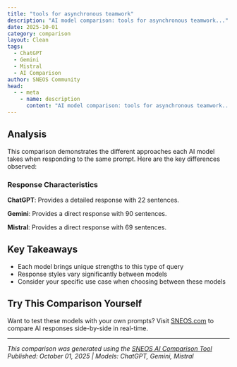 ```yaml
---
title: "tools for asynchronous teamwork"
description: "AI model comparison: tools for asynchronous teamwork..."
date: 2025-10-01
category: comparison
layout: Clean
tags:
  - ChatGPT
  - Gemini
  - Mistral
  - AI Comparison
author: SNEOS Community
head:
  - - meta
    - name: description
      content: "AI model comparison: tools for asynchronous teamwork..."
---
```


<ChatComparison
  title="tools for asynchronous teamwork"
  prompt="tools for asynchronous teamwork"
  :responses='{"ChatGPT": "Here are some popular tools that facilitate asynchronous teamwork, allowing team members to collaborate efficiently across different time zones and schedules:\n\n### Communication Tools\n1. **Slack** \n - Channels for organized conversations \n - Threaded messages for focused discussions \n - Integrations with other tools\n\n2. **Microsoft Teams** \n - Chat, file sharing, and video conferencing \n - Integration with Office 365 apps \n - Persistent channels and threaded replies\n\n3. **Email (Outlook, Gmail, etc.)** \n - Formal and asynchronous communication \n - Good for detailed updates and announcements\n\n### Project Management Tools\n4. **Trello** \n - Visual Kanban boards \n - Task assignments and due dates \n - Comments and file attachments\n\n5. **Asana** \n - Task and project tracking \n - Timelines, dependencies, and priorities \n - Comment threads on tasks for discussion\n\n6. **Monday.com** \n - Customizable workflows \n - Status updates and progress tracking \n - Integrates with many apps\n\n### Document Collaboration\n7. **Google Workspace (Docs, Sheets, Slides)** \n - Real-time and asynchronous editing \n - Comments and suggestions \n - Version history tracking\n\n8. **Notion** \n - All-in-one workspace (notes, databases, wikis) \n - Collaborative editing and comments \n - Great for knowledge management\n\n9. **Confluence** \n - Team wiki and documentation platform \n - Collaboration with inline comments \n - Integration with Jira and other Atlassian tools\n\n### File Sharing and Storage\n10. **Dropbox** \n - File storage and sharing \n - Commenting on files \n - Version control and syncing\n\n11. **Google Drive** \n - Cloud storage with access controls \n - Easy sharing and collaboration on Google files\n\n### Video and Voice Communication (for asynchronous use)\n12. **Loom** \n - Record and share video messages \n - Useful for walkthroughs and explanations without needing a live meeting\n\n13. **Vocaroo / VoiceThread** \n - Record and share audio messages asynchronously\n\n---\n\n### Summary\n- Use **Slack, Teams, or Email** for asynchronous communication. \n- Manage tasks with **Trello, Asana, or Monday.com**. \n- Collaborate on documents with **Google Workspace, Notion, or Confluence**. \n- Share and store files with **Dropbox or Google Drive**. \n- Share video/audio updates with **Loom** or similar tools.\n\nWould you like recommendations tailored to a specific type of work or team size?", "Gemini": "Okay, let\u0027s break down tools for asynchronous teamwork. Asynchronous communication is all about collaborating effectively even when team members are not online at the same time. Here\u0027s a breakdown of tools, categorized by function:\n\n**I. Communication \u0026 Discussion:**\n\n* **Project Management Platforms (Hybrid Communication):**\n * **Asana:** Excellent for task management, project tracking, and has built-in commenting features for each task. Team members can leave updates, ask questions, and provide feedback directly within the context of the task.\n * **Trello:** Uses a Kanban board system, great for visualizing workflows. Each card can have comments, checklists, and attachments for clear communication about task progress.\n * **Jira:** Popular with software development teams, Jira offers powerful issue tracking, sprint planning, and reporting. It\u0027s also highly customizable.\n * **Monday.com:** A visually appealing project management platform that emphasizes collaboration and workflow automation. Includes robust commenting, file sharing, and update features.\n * **ClickUp:** All-in-one platform with extensive customization and features for task management, time tracking, and document collaboration.\n * **Wrike:** A more enterprise-level project management tool with advanced reporting and collaboration features.\n\n* **Dedicated Asynchronous Communication Platforms:**\n * **Slack:** While often used for real-time chat, Slack can be *very* effective for asynchronous communication when used intentionally. Create dedicated channels for specific projects or topics. Use threads extensively to keep discussions organized. Use the \u0022Remind\u0022 feature to follow up on things you asked someone.\n * **Microsoft Teams:** Similar to Slack, offers channels, threads, and file sharing for team communication. Deeper integration with other Microsoft products.\n * **Discord:** Popular with gaming communities, but can be adapted for team communication with channels, voice channels (for recorded updates), and bots.\n * **Twist:** Designed specifically for asynchronous communication. Emphasizes threads and minimizes the use of real-time chat features, promoting focused discussions.\n * **Threads:** A communication platform from Meta that focuses on public conversations and sharing updates. Could be used for team announcements or broader project discussions (depending on security needs).\n\n* **Email (Traditional but Still Relevant):**\n * While often seen as slow, email can be effective for formal communication, sending documents, and keeping a record of decisions. Important to use clear subject lines and concise messaging.\n\n**II. Document Collaboration \u0026 Knowledge Sharing:**\n\n* **Document Editors:**\n * **Google Docs/Workspace (formerly G Suite):** Excellent for collaborative document editing, real-time or asynchronous. Features commenting, suggesting edits, and version history.\n * **Microsoft Office 365 (Word, Excel, PowerPoint):** Similar to Google Workspace, but with a desktop application component. Offers collaboration features, commenting, and version control.\n * **Notion:** A versatile workspace that combines note-taking, task management, wikis, and databases. Great for building team knowledge bases and collaborating on documents.\n * **Coda:** Combines documents and apps, allowing teams to build custom workflows and collaborative documents with embedded data and automation.\n * **Zoho WorkDrive:** A cloud storage and collaboration platform that integrates with other Zoho applications.\n\n* **Wiki/Knowledge Base Platforms:**\n * **Confluence:** Designed for building a central knowledge base for teams. Offers powerful search and organization features.\n * **Guru:** Focuses on knowledge management and making information easily accessible to team members.\n * **Slite:** Simple and collaborative knowledge base platform that integrates with other tools.\n\n* **Shared Drives/Cloud Storage:**\n * **Google Drive:** Integrated with Google Workspace, making it easy to share and collaborate on files.\n * **Dropbox:** Simple and reliable cloud storage with file sharing and collaboration features.\n * **Microsoft OneDrive:** Integrated with Microsoft Office 365.\n * **Box:** Enterprise-level cloud storage with advanced security and compliance features.\n\n**III. Video \u0026 Audio Communication (for When You Can\u0027t Meet Live):**\n\n* **Video Recording Tools:**\n * **Loom:** Record quick video messages of your screen and webcam. Ideal for explaining complex concepts, giving feedback, or providing updates.\n * **Vidyard:** Similar to Loom, but with more advanced features for video hosting, analytics, and marketing.\n * **Vimeo:** A video hosting platform with tools for collaboration and review.\n * **CloudApp:** Capture screenshots, GIFs, and videos to quickly communicate ideas and feedback.\n * **Soapbox by Wistia:** Create professional-looking videos with split-screen recording.\n\n* **Audio Recording Tools:**\n * **Otter.ai:** Record and transcribe meetings or voice notes. Useful for creating meeting summaries or capturing ideas.\n * **Descript:** A powerful audio and video editing tool that allows you to edit by editing the transcript.\n * **Anchor (by Spotify):** A free and easy-to-use podcasting platform that can be used for internal team communications.\n\n**IV. Brainstorming \u0026 Visual Collaboration:**\n\n* **Whiteboarding Tools:**\n * **Miro:** An online whiteboard platform for visual collaboration, brainstorming, and workshops.\n * **Mural:** Similar to Miro, offering a digital workspace for teams to collaborate visually.\n * **Microsoft Whiteboard:** Integrated with Microsoft Teams, providing a simple whiteboard for brainstorming.\n\n* **Mind Mapping Tools:**\n * **MindMeister:** An online mind mapping tool for brainstorming, planning, and organizing ideas.\n * **XMind:** A desktop-based mind mapping tool with a range of features.\n\n**V. Task Management \u0026 Time Tracking:**\n\n* **Project Management Platforms (See Section I - overlap):** These often include task assignment, deadlines, and progress tracking features.\n* **Time Tracking Tools:**\n * **Toggl Track:** Simple and easy-to-use time tracking tool.\n * **Clockify:** Free time tracking software with unlimited users and projects.\n * **Harvest:** Time tracking and invoicing software.\n\n**VI. Asynchronous Stand-up Meetings:**\n\n* **Geekbot:** Automates stand-up meetings in Slack or Microsoft Teams.\n* **Standuply:** Another tool for running asynchronous stand-up meetings.\n\n**Key Considerations When Choosing Tools:**\n\n* **Team Size \u0026 Structure:** Smaller teams may need fewer features, while larger, more complex organizations may require more robust tools.\n* **Budget:** Many tools offer free plans or trials, but paid plans often provide more features and storage.\n* **Integration:** Choose tools that integrate with your existing workflow and other applications.\n* **Ease of Use:** The easier a tool is to learn and use, the more likely your team will adopt it.\n* **Security \u0026 Compliance:** Ensure that the tools you choose meet your organization\u0027s security and compliance requirements.\n* **Company Culture:** Consider your company culture and how your team prefers to communicate and collaborate. Some teams thrive with text-based communication, while others prefer video.\n* **Accessibility:** Make sure the tools you choose are accessible to all team members, including those with disabilities.\n\n**Tips for Effective Asynchronous Teamwork:**\n\n* **Establish Clear Communication Guidelines:** Define how and when team members should use different communication channels.\n* **Set Expectations for Response Times:** Let team members know when they are expected to respond to messages and requests.\n* **Use Descriptive Subject Lines:** Make it easy for team members to understand the purpose of a message or email.\n* **Document Everything:** Create a central knowledge base where team members can find information and resources.\n* **Be Proactive:** Don\u0027t wait to be asked for information \u2013 share updates and insights proactively.\n* **Over-Communicate:** When in doubt, provide more information than you think is necessary.\n* **Use Visual Aids:** Diagrams, screenshots, and videos can help to clarify complex concepts.\n* **Provide Regular Feedback:** Let team members know how they are doing and provide constructive feedback.\n* **Build Trust:** Foster a culture of trust and respect among team members.\n* **Prioritize and Focus:** Limit the number of tools you use to avoid information overload. Choose a few core tools and master them.\n\nBy carefully selecting the right tools and implementing effective communication strategies, you can create a successful asynchronous work environment that allows your team to collaborate effectively, regardless of their location or time zone.\n", "Mistral": "Asynchronous teamwork, where team members work on tasks at different times rather than simultaneously, requires effective tools to ensure smooth collaboration and communication. Here are some popular tools that can facilitate asynchronous teamwork:\n\n### Communication Tools\n1. **Slack**: A messaging platform that allows for both real-time and asynchronous communication. It supports channels, direct messages, and integrations with other tools.\n2. **Microsoft Teams**: Combines chat, video conferencing, file storage, and application integration. It\u0027s particularly useful for teams that use Microsoft Office products.\n3. **Discord**: Originally designed for gaming communities, it has evolved into a versatile communication tool with text, voice, and video capabilities.\n4. **Email**: Traditional but still effective for asynchronous communication, especially for formal or detailed messages.\n\n### Project Management Tools\n1. **Trello**: A visual project management tool that uses boards, lists, and cards to organize tasks and projects.\n2. **Asana**: Offers task management, project tracking, and team collaboration features. It allows for detailed task assignments and progress tracking.\n3. **Jira**: Primarily used for software development, it provides robust project tracking and issue management capabilities.\n4. **Monday.com**: A flexible work management platform that allows teams to plan, organize, and track work in a centralized workspace.\n\n### Document Collaboration Tools\n1. **Google Workspace (formerly G Suite)**: Includes Google Docs, Sheets, Slides, and Drive for collaborative document creation and sharing.\n2. **Microsoft 365**: Offers Word, Excel, PowerPoint, and OneDrive for collaborative document editing and storage.\n3. **Notion**: An all-in-one workspace for notes, tasks, wikis, and databases. It\u0027s highly customizable and supports real-time collaboration.\n4. **Confluence**: A collaboration wiki tool used to help change the way modern teams work. It\u0027s a place to create, share, and discuss your team\u0027s work.\n\n### File Sharing and Storage Tools\n1. **Dropbox**: Provides cloud storage and file sharing capabilities, making it easy to access and share files from anywhere.\n2. **Google Drive**: Integrated with Google Workspace, it offers cloud storage and file sharing with collaborative features.\n3. **OneDrive**: Part of Microsoft 365, it provides cloud storage and file sharing with integration into Microsoft Office products.\n4. **Box**: A secure file sharing and storage platform that supports collaboration and workflow automation.\n\n### Video and Screen Recording Tools\n1. **Loom**: Allows users to record their screen, voice, and face to create instantly shareable videos. It\u0027s useful for creating tutorials, demos, and updates.\n2. **Vidyard**: A video platform that enables screen recording, video hosting, and analytics. It\u0027s great for creating and sharing video content.\n3. **Screencast-O-Matic**: A screen recording and video editing tool that allows for easy creation and sharing of video content.\n\n### Time Tracking and Scheduling Tools\n1. **Toggl**: A time tracking tool that helps teams monitor how much time is spent on different tasks and projects.\n2. **Calendly**: A scheduling tool that simplifies the process of scheduling meetings and appointments.\n3. **Google Calendar**: A widely used calendar tool that integrates with other Google Workspace apps for easy scheduling and reminders.\n\n### Knowledge Management Tools\n1. **Confluence**: A collaboration wiki tool used to help change the way modern teams work. It\u0027s a place to create, share, and discuss your team\u0027s work.\n2. **Notion**: An all-in-one workspace for notes, tasks, wikis, and databases. It\u0027s highly customizable and supports real-time collaboration.\n3. **Guru**: A knowledge management platform that helps teams capture and share institutional knowledge.\n\n### Code Collaboration Tools\n1. **GitHub**: A platform for version control and collaboration. It allows developers to work on code asynchronously and merge changes.\n2. **GitLab**: A complete DevOps platform that provides version control, issue tracking, and CI/CD capabilities.\n3. **Bitbucket**: A Git repository management solution designed for professional teams.\n\nBy leveraging these tools, teams can effectively collaborate and communicate asynchronously, ensuring that work continues smoothly even when team members are not working at the same time."}' 
  published-date="16:14"
/>

## Analysis

This comparison demonstrates the different approaches each AI model takes when responding to the same prompt. Here are the key differences observed:

### Response Characteristics

**ChatGPT**: Provides a detailed response with 22 sentences. 

**Gemini**: Provides a direct response with 90 sentences. 

**Mistral**: Provides a direct response with 69 sentences. 

## Key Takeaways

- Each model brings unique strengths to this type of query
- Response styles vary significantly between models
- Consider your specific use case when choosing between these models

## Try This Comparison Yourself

Want to test these models with your own prompts? Visit [SNEOS.com](https://sneos.com) to compare AI responses side-by-side in real-time.

---

*This comparison was generated using the [SNEOS AI Comparison Tool](https://sneos.com)*
*Published: October 01, 2025 | Models: ChatGPT, Gemini, Mistral*
